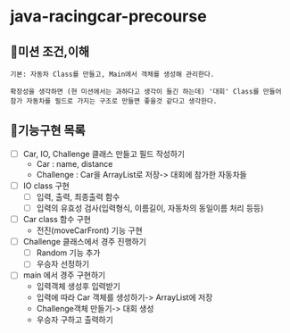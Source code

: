 # java-racingcar-precourse

## 🎯미션 조건,이해
    기본: 자동차 Class를 만들고, Main에서 객체를 생성해 관리한다. 

    확장성을 생각하면 (현 미션에서는 과하다고 생각이 들긴 하는데) '대회' Class를 만들어 참가 자동차를 필드로 가지는 구조로 만들면 좋을것 같다고 생각한다.

## 🚀기능구현 목록
- [ ] Car, IO, Challenge 클래스 만들고 필드 작성하기
    - Car : name, distance
    - Challenge : Car을 ArrayList로 저장-> 대회에 참가한 자동차들
- [ ] IO class 구현
    - [ ] 입력, 출력, 최종출력 함수
    - [ ] 입력의 유효성 검사(입력형식, 이름길이, 자동차의 동일이름 처리 등등)
- [ ] Car class 함수 구현
    - 전진(moveCarFront) 기능 구현
- [ ] Challenge 클래스에서 경주 진행하기
    - [ ] Random 기능 추가
    - [ ] 우승자 선정하기
- [ ] main 에서 경주 구현하기
    - 입력객체 생성후 입력받기
    - 입력에 따라 Car 객체를 생성하기-> ArrayList에 저장
    - Challenge객체 만들기-> 대회 생성
    - 우승자 구하고 출력하기


